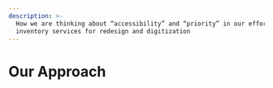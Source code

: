 ```yaml
---
description: >-
  How we are thinking about “accessibility” and “priority” in our effort to
  inventory services for redesign and digitization
---
```


# Our Approach

